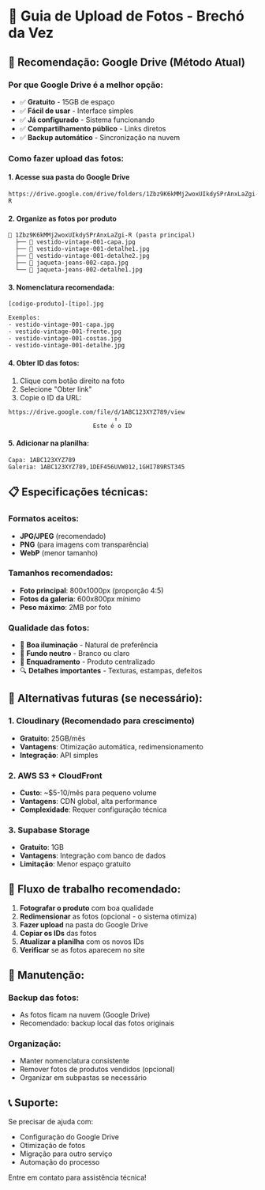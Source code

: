 # 📸 Guia de Upload de Fotos - Brechó da Vez

## 🎯 Recomendação: Google Drive (Método Atual)

### Por que Google Drive é a melhor opção:
- ✅ **Gratuito** - 15GB de espaço
- ✅ **Fácil de usar** - Interface simples
- ✅ **Já configurado** - Sistema funcionando
- ✅ **Compartilhamento público** - Links diretos
- ✅ **Backup automático** - Sincronização na nuvem

### Como fazer upload das fotos:

#### 1. Acesse sua pasta do Google Drive
```
https://drive.google.com/drive/folders/1Zbz9K6kMMj2woxUIkdySPrAnxLaZgi-R
```

#### 2. Organize as fotos por produto
```
📁 1Zbz9K6kMMj2woxUIkdySPrAnxLaZgi-R (pasta principal)
  ├── 📄 vestido-vintage-001-capa.jpg
  ├── 📄 vestido-vintage-001-detalhe1.jpg
  ├── 📄 vestido-vintage-001-detalhe2.jpg
  ├── 📄 jaqueta-jeans-002-capa.jpg
  └── 📄 jaqueta-jeans-002-detalhe1.jpg
```

#### 3. Nomenclatura recomendada:
```
[codigo-produto]-[tipo].jpg

Exemplos:
- vestido-vintage-001-capa.jpg
- vestido-vintage-001-frente.jpg
- vestido-vintage-001-costas.jpg
- vestido-vintage-001-detalhe.jpg
```

#### 4. Obter ID das fotos:
1. Clique com botão direito na foto
2. Selecione "Obter link"
3. Copie o ID da URL:
```
https://drive.google.com/file/d/1ABC123XYZ789/view
                              ↑
                        Este é o ID
```

#### 5. Adicionar na planilha:
```
Capa: 1ABC123XYZ789
Galeria: 1ABC123XYZ789,1DEF456UVW012,1GHI789RST345
```

## 📋 Especificações técnicas:

### Formatos aceitos:
- **JPG/JPEG** (recomendado)
- **PNG** (para imagens com transparência)
- **WebP** (menor tamanho)

### Tamanhos recomendados:
- **Foto principal**: 800x1000px (proporção 4:5)
- **Fotos da galeria**: 600x800px mínimo
- **Peso máximo**: 2MB por foto

### Qualidade das fotos:
- 📸 **Boa iluminação** - Natural de preferência
- 🎨 **Fundo neutro** - Branco ou claro
- 📐 **Enquadramento** - Produto centralizado
- 🔍 **Detalhes importantes** - Texturas, estampas, defeitos

## 🚀 Alternativas futuras (se necessário):

### 1. Cloudinary (Recomendado para crescimento)
- **Gratuito**: 25GB/mês
- **Vantagens**: Otimização automática, redimensionamento
- **Integração**: API simples

### 2. AWS S3 + CloudFront
- **Custo**: ~$5-10/mês para pequeno volume
- **Vantagens**: CDN global, alta performance
- **Complexidade**: Requer configuração técnica

### 3. Supabase Storage
- **Gratuito**: 1GB
- **Vantagens**: Integração com banco de dados
- **Limitação**: Menor espaço gratuito

## 📱 Fluxo de trabalho recomendado:

1. **Fotografar o produto** com boa qualidade
2. **Redimensionar** as fotos (opcional - o sistema otimiza)
3. **Fazer upload** na pasta do Google Drive
4. **Copiar os IDs** das fotos
5. **Atualizar a planilha** com os novos IDs
6. **Verificar** se as fotos aparecem no site

## 🔧 Manutenção:

### Backup das fotos:
- As fotos ficam na nuvem (Google Drive)
- Recomendado: backup local das fotos originais

### Organização:
- Manter nomenclatura consistente
- Remover fotos de produtos vendidos (opcional)
- Organizar em subpastas se necessário

## 📞 Suporte:

Se precisar de ajuda com:
- Configuração do Google Drive
- Otimização de fotos
- Migração para outro serviço
- Automação do processo

Entre em contato para assistência técnica!